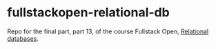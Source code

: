 # fullstackopen-relational-db

Repo for the final part, part 13, of the course Fullstack Open, [Relational databases]([url](https://fullstackopen.com/en/part13)).
